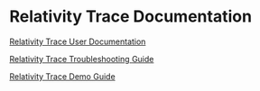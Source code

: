 Relativity Trace Documentation
================================

[Relativity Trace User Documentation](https://relativitydev.github.io/relativity-trace-documentation/user_documentation)

[Relativity Trace Troubleshooting Guide](https://relativitydev.github.io/relativity-trace-documentation/troubleshooting_guide)

[Relativity Trace Demo Guide](https://relativitydev.github.io/relativity-trace-documentation/demo_guide)
